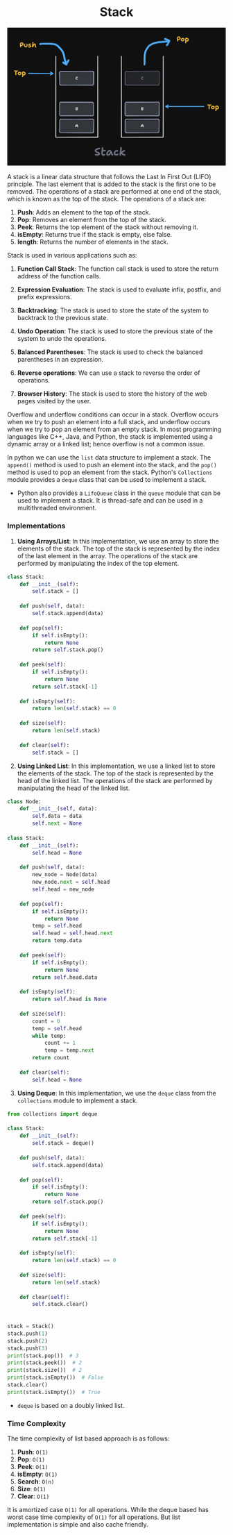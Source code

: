 <h1 align="center"> Stack </h1>

![Stack data structure](stack.png)

A stack is a linear data structure that follows the Last In First Out (LIFO) principle. The last element that is added to the stack is the first one to be removed. The operations of a stack are performed at one end of the stack, which is known as the top of the stack. The operations of a stack are:

1. **Push**: Adds an element to the top of the stack.
2. **Pop**: Removes an element from the top of the stack.
3. **Peek**: Returns the top element of the stack without removing it.
4. **isEmpty**: Returns true if the stack is empty, else false.
5. **length**: Returns the number of elements in the stack.

Stack is used in various applications such as:

1. **Function Call Stack**: The function call stack is used to store the return address of the function calls.

2. **Expression Evaluation**: The stack is used to evaluate infix, postfix, and prefix expressions.

3. **Backtracking**: The stack is used to store the state of the system to backtrack to the previous state.

4. **Undo Operation**: The stack is used to store the previous state of the system to undo the operations.

5. **Balanced Parentheses**: The stack is used to check the balanced parentheses in an expression.

6. **Reverse operations**: We can use a stack to reverse the order of operations.

7. **Browser History**: The stack is used to store the history of the web pages visited by the user.

Overflow and underflow conditions can occur in a stack. Overflow occurs when we try to push an element into a full stack, and underflow occurs when we try to pop an element from an empty stack. In most programming languages like C++, Java, and Python, the stack is implemented using a dynamic array or a linked list; hence overflow is not a common issue.

In python we can use the `list` data structure to implement a stack. The `append()` method is used to push an element into the stack, and the `pop()` method is used to pop an element from the stack. Python's `Collections` module provides a `deque` class that can be used to implement a stack.

- Python also provides a `LifoQueue` class in the `queue` module that can be used to implement a stack. It is thread-safe and can be used in a multithreaded environment.

### Implementations

1. **Using Arrays/List**: In this implementation, we use an array to store the elements of the stack. The top of the stack is represented by the index of the last element in the array. The operations of the stack are performed by manipulating the index of the top element.

```python
class Stack:
    def __init__(self):
        self.stack = []

    def push(self, data):
        self.stack.append(data)

    def pop(self):
        if self.isEmpty():
            return None
        return self.stack.pop()

    def peek(self):
        if self.isEmpty():
            return None
        return self.stack[-1]

    def isEmpty(self):
        return len(self.stack) == 0

    def size(self):
        return len(self.stack)

    def clear(self):
        self.stack = []
```

2. **Using Linked List**: In this implementation, we use a linked list to store the elements of the stack. The top of the stack is represented by the head of the linked list. The operations of the stack are performed by manipulating the head of the linked list.

```python
class Node:
    def __init__(self, data):
        self.data = data
        self.next = None

class Stack:
    def __init__(self):
        self.head = None

    def push(self, data):
        new_node = Node(data)
        new_node.next = self.head
        self.head = new_node

    def pop(self):
        if self.isEmpty():
            return None
        temp = self.head
        self.head = self.head.next
        return temp.data

    def peek(self):
        if self.isEmpty():
            return None
        return self.head.data

    def isEmpty(self):
        return self.head is None

    def size(self):
        count = 0
        temp = self.head
        while temp:
            count += 1
            temp = temp.next
        return count

    def clear(self):
        self.head = None
```

3. **Using Deque**: In this implementation, we use the `deque` class from the `collections` module to implement a stack.

```python
from collections import deque

class Stack:
    def __init__(self):
        self.stack = deque()

    def push(self, data):
        self.stack.append(data)

    def pop(self):
        if self.isEmpty():
            return None
        return self.stack.pop()

    def peek(self):
        if self.isEmpty():
            return None
        return self.stack[-1]

    def isEmpty(self):
        return len(self.stack) == 0

    def size(self):
        return len(self.stack)

    def clear(self):
        self.stack.clear()


stack = Stack()
stack.push(1)
stack.push(2)
stack.push(3)
print(stack.pop())  # 3
print(stack.peek())  # 2
print(stack.size())  # 2
print(stack.isEmpty())  # False
stack.clear()
print(stack.isEmpty())  # True
```

- `deque` is based on a doubly linked list.

### Time Complexity

The time complexity of list based approach is as follows:

1. **Push**: `O(1)`
2. **Pop**: `O(1)`
3. **Peek**: `O(1)`
4. **isEmpty**: `O(1)`
5. **Search**: `O(n)`
6. **Size**: `O(1)`
7. **Clear**: `O(1)`

It is amortized case `O(1)` for all operations. While the deque based has worst case time complexity of `O(1)` for all operations. But list implementation is simple and also cache friendly.
